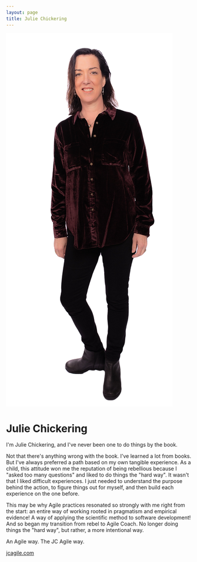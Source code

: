```yaml
---
layout: page
title: Julie Chickering
---
```


![Julie's Headshot](/public/julie.jpg)

# Julie Chickering
I'm Julie Chickering, and I've never been one to do things by the book.

Not that there's anything wrong with the book. I’ve learned a lot from books. But I've always preferred a path based on my own tangible experience. As a child, this attitude won me the reputation of being rebellious because I "asked too many questions" and liked to do things the "hard way". It wasn't that I liked difficult experiences. I just needed to understand the purpose behind the action, to figure things out for myself, and then build each experience on the one before.

This may be why Agile practices resonated so strongly with me right from the start: an entire way of working rooted in pragmatism and empirical evidence! A way of applying the scientific method to software development! And so began my transition from rebel to Agile Coach. No longer doing things the "hard way", but rather, a more intentional way.

An Agile way. The JC Agile way.

[jcagile.com](https://jcagile.com)